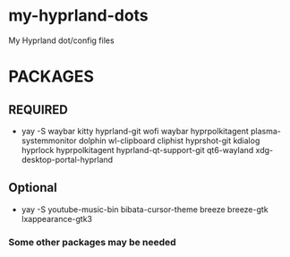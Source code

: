 # my-hyprland-dots
My Hyprland dot/config files
# PACKAGES
## REQUIRED
- yay -S waybar kitty hyprland-git wofi waybar hyprpolkitagent plasma-systemmonitor dolphin wl-clipboard cliphist hyprshot-git kdialog hyprlock hyprpolkitagent hyprland-qt-support-git qt6-wayland xdg-desktop-portal-hyprland
## Optional
- yay -S youtube-music-bin bibata-cursor-theme breeze breeze-gtk lxappearance-gtk3

### Some other packages may be needed
